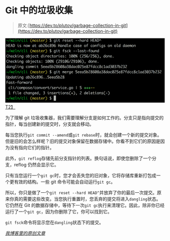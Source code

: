# Git 中的垃圾收集

> 原文:[https://dev.to/plutov/garbage-collection-in-git](https://dev.to/plutov/garbage-collection-in-git)

[![git-gc](img/11104a643a12c1d5a7d19fb1f825853f.png)T2】](https://res.cloudinary.com/practicaldev/image/fetch/s--XRFibc9E--/c_limit%2Cf_auto%2Cfl_progressive%2Cq_auto%2Cw_880/http://pliutau.com/git-gc.png)

为了理解 git 垃圾收集器，我们需要理解分支是如何工作的。分支只是指向提交的指针，每当创建新的提交时，分支就会移动。

每当您执行`git commit --amend`或`git rebase`时，就会创建一个新的提交对象。但是旧的会怎么样呢？旧的提交对象保留在数据存储中。你看不到它们的原因是因为没有指向它们的指针。

此外，`git reflog`存储先前分支指针的列表。换句话说，即使您删除了一个分支，reflog 仍然会显示它。

只有当您运行一个`git gc`时，您才会丢失您的旧对象，它将存储库重新打包成一个更有效的结构。一些 git 命令可能会自动运行`git gc`。

所以，你只是做了一个`git reset --hard HEAD^`并放弃了你的最后一次提交。原来你真的需要这些改变。当您执行重置时，您丢弃的提交将进入`dangling`状态。它仍然在 Git 的数据存储中，等待下一次`git gc`执行来清理它。因此，除非你已经运行了一个`git gc`，因为你删除了它，你可以找到它。

`git fsck`命令将显示您在`dangling`状态下的提交。

*[我博客里的原创文章](http://pliutau.com/git-gc/)*